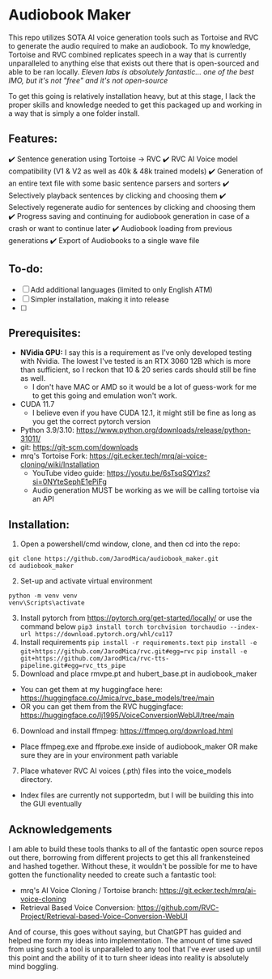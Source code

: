 # Audiobook Maker
This repo utilizes SOTA AI voice generation tools such as Tortoise and RVC to generate the audio required to make an audiobook.  To my knowledge, Tortoise and RVC combined replicates speech in a way that is currently unparalleled to anything else that exists out there that is open-sourced and able to be ran locally. *Eleven labs is absolutely fantastic... one of the best IMO, but it's not "free" and it's not open-source*

To get this going is relatively installation heavy, but at this stage, I lack the proper skills and knowledge needed to get this packaged up and working in a way that is simply a one folder install.

## Features:
:heavy_check_mark: Sentence generation using Tortoise -> RVC
:heavy_check_mark: RVC AI Voice model compatibility (V1 & V2 as well as 40k & 48k trained models)
:heavy_check_mark: Generation of an entire text file with some basic sentence parsers and sorters
:heavy_check_mark: Selectively playback sentences by clicking and choosing them
:heavy_check_mark: Selectively regenerate audio for sentences by clicking and choosing them
:heavy_check_mark: Progress saving and continuing for audiobook generation in case of a crash or want to continue later
:heavy_check_mark: Audiobook loading from previous generations
:heavy_check_mark: Export of Audiobooks to a single wave file

## To-do:
- [ ] Add additional languages (limited to only English ATM)
- [ ] Simpler installation, making it into release
- [ ] 

## Prerequisites:
- **NVidia GPU:** I say this is a requirement as I've only developed testing with Nvidia.  The lowest I've tested is an RTX 3060 12B which is more than sufficient, so I reckon that 10 & 20 series cards should still be fine as well.
    - I don't have MAC or AMD so it would be a lot of guess-work for me to get this going and emulation won't work.
- CUDA 11.7
    - I believe even if you have CUDA 12.1, it might still be fine as long as you get the correct pytorch version 
- Python 3.9/3.10: https://www.python.org/downloads/release/python-31011/ 
- git: https://git-scm.com/downloads 
- mrq's Tortoise Fork: https://git.ecker.tech/mrq/ai-voice-cloning/wiki/Installation
    - YouTube video guide: https://youtu.be/6sTsqSQYIzs?si=0NYteSephE1ePiFg
    - Audio generation MUST be working as we will be calling tortoise via an API

## Installation:
1. Open a powershell/cmd window, clone, and then cd into the repo:
```
git clone https://github.com/JarodMica/audiobook_maker.git
cd audiobook_maker
```
2. Set-up and activate virtual environment
```
python -m venv venv
venv\Scripts\activate
```
3. Install pytorch from https://pytorch.org/get-started/locally/ or use the command below
```pip3 install torch torchvision torchaudio --index-url https://download.pytorch.org/whl/cu117```
4. Install requirements
```pip install -r requirements.text```
```pip install -e git+https://github.com/JarodMica/rvc.git#egg=rvc```
```pip install -e git+https://github.com/JarodMica/rvc-tts-pipeline.git#egg=rvc_tts_pipe```
5. Download and place rmvpe.pt and hubert_base.pt in audiobook_maker
- You can get them at my huggingface here: https://huggingface.co/Jmica/rvc_base_models/tree/main
- OR you can get them from the RVC huggingface: https://huggingface.co/lj1995/VoiceConversionWebUI/tree/main
6. Download and install ffmpeg: https://ffmpeg.org/download.html
- Place ffmpeg.exe and ffprobe.exe inside of audiobook_maker OR make sure they are in your environment path variable
7. Place whatever RVC AI voices (.pth) files into the voice_models directory.
- Index files are currently not supportedm, but I will be building this into the GUI eventually

## Acknowledgements
I am able to build these tools thanks to all of the fantastic open source repos out there, borrowing from different projects to get this all frankensteined and hashed together.  Without these, it wouldn't be possible for me to have gotten the functionality needed to create such a fantastic tool:
- mrq's AI Voice Cloning / Tortoise branch: https://git.ecker.tech/mrq/ai-voice-cloning
- Retrieval Based Voice Conversion: https://github.com/RVC-Project/Retrieval-based-Voice-Conversion-WebUI

And of course, this goes without saying, but ChatGPT has guided and helped me form my ideas into implementation.  The amount of time saved from using such a tool is unparalleled to any tool that I've ever used up until this point and the ability of it to turn sheer ideas into reality is absolutely mind boggling.  